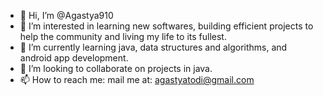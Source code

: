 - 👋 Hi, I’m @Agastya910
- 👀 I’m interested in learning new softwares, building efficient projects to help the community and living my life to its fullest.
- 🌱 I’m currently learning java, data structures and algorithms, and android app development.
- 💞️ I’m looking to collaborate on projects in java.
- 📫 How to reach me: 
mail me at: agastyatodi@gmail.com 

<!---
Agastya910/Agastya910 is a ✨ special ✨ repository because its `README.md` (this file) appears on your GitHub profile.
You can click the Preview link to take a look at your changes.
--->
